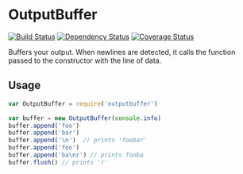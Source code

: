 # OutputBuffer

[![Build Status](https://travis-ci.org/achingbrain/output-buffer.svg)](https://travis-ci.org/achingbrain/output-buffer) [![Dependency Status](https://david-dm.org/achingbrain/output-buffer.svg)](https://david-dm.org/achingbrain/output-buffer) [![Coverage Status](https://img.shields.io/coveralls/achingbrain/output-buffer/master.svg)](https://coveralls.io/r/achingbrain/output-buffer)


Buffers your output.  When newlines are detected, it calls the function passed to the constructor with the line of data.

## Usage

```javascript
var OutputBuffer = require('outputbuffer')

var buffer = new OutputBuffer(console.info)
buffer.append('foo')
buffer.append('bar')
buffer.append('\n')  // prints 'foobar'
buffer.append('foo')
buffer.append('ba\nr') // prints fooba
buffer.flush() // prints 'r'
```
